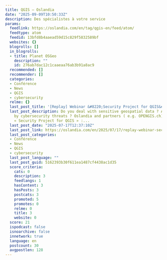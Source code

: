 ```yaml
---
title: QGIS – Oslandia
date: "2025-09-09T10:50:33Z"
description: Des spécialistes à votre service
params:
  feedlink: https://oslandia.com/en/tag/qgis-en/feed/atom/
  feedtype: atom
  feedid: 13bfd8b4aaead59d15c829f5832589bf
  websites: {}
  blogrolls: []
  in_blogrolls:
  - title: Planet OSGeo
    description: ""
    id: 276ab7dac12c1caaeaa76ab3b91a8ac9
  recommended: []
  recommender: []
  categories:
  - Conférence
  - News
  - QGIS
  - cybersecurity
  relme: {}
  last_post_title: '[Replay] Webinar &#8220;Security Project for QGIS&#8221;'
  last_post_description: Do you deal with sensitive geospatial data ? Are you concerned
    by cybersecurity threats ? Oslandia and partners ( e.g. OPENGIS.ch) launched the
    « Security Project for QGIS » :...
  last_post_date: "2025-07-17T12:37:10Z"
  last_post_link: https://oslandia.com/en/2025/07/17/replay-webinar-security-project-for-qgis/
  last_post_categories:
  - Conférence
  - News
  - QGIS
  - cybersecurity
  last_post_language: ""
  last_post_guid: 5162393b30f611ea1487cf4438ac1d35
  score_criteria:
    cats: 0
    description: 3
    feedlangs: 1
    hasContent: 3
    hasPosts: 3
    postcats: 3
    promoted: 5
    promotes: 0
    relme: 0
    title: 3
    website: 0
  score: 21
  ispodcast: false
  isnoarchive: false
  innetwork: true
  language: en
  postcount: 30
  avgpostlen: 128
---
```

